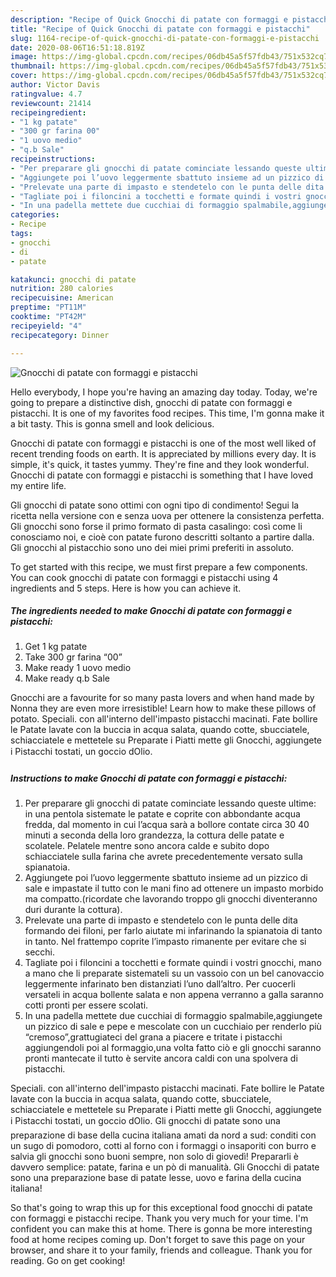 ```yaml
---
description: "Recipe of Quick Gnocchi di patate con formaggi e pistacchi"
title: "Recipe of Quick Gnocchi di patate con formaggi e pistacchi"
slug: 1164-recipe-of-quick-gnocchi-di-patate-con-formaggi-e-pistacchi
date: 2020-08-06T16:51:18.819Z
image: https://img-global.cpcdn.com/recipes/06db45a5f57fdb43/751x532cq70/gnocchi-di-patate-con-formaggi-e-pistacchi-recipe-main-photo.jpg
thumbnail: https://img-global.cpcdn.com/recipes/06db45a5f57fdb43/751x532cq70/gnocchi-di-patate-con-formaggi-e-pistacchi-recipe-main-photo.jpg
cover: https://img-global.cpcdn.com/recipes/06db45a5f57fdb43/751x532cq70/gnocchi-di-patate-con-formaggi-e-pistacchi-recipe-main-photo.jpg
author: Victor Davis
ratingvalue: 4.7
reviewcount: 21414
recipeingredient:
- "1 kg patate"
- "300 gr farina 00"
- "1 uovo medio"
- "q.b Sale"
recipeinstructions:
- "Per preparare gli gnocchi di patate cominciate lessando queste ultime: in una pentola sistemate le patate e coprite con abbondante acqua fredda, dal momento in cui l’acqua sarà a bollore contate circa 30 40 minuti a seconda della loro grandezza, la cottura delle patate e scolatele. Pelatele mentre sono ancora calde e subito dopo schiacciatele sulla farina che avrete precedentemente versato sulla spianatoia."
- "Aggiungete poi l’uovo leggermente sbattuto insieme ad un pizzico di sale e impastate il tutto con le mani fino ad ottenere un impasto morbido ma compatto.(ricordate che lavorando troppo gli gnocchi diventeranno duri durante la cottura)."
- "Prelevate una parte di impasto e stendetelo con le punta delle dita formando dei filoni, per farlo aiutate mi infarinando la spianatoia di tanto in tanto. Nel frattempo coprite l’impasto rimanente per evitare che si secchi."
- "Tagliate poi i filoncini a tocchetti e formate quindi i vostri gnocchi, mano a mano che li preparate sistemateli su un vassoio con un bel canovaccio leggermente infarinato ben distanziati l’uno dall’altro. Per cuocerli versateli in acqua bollente salata e non appena verranno a galla saranno cotti pronti per essere scolati."
- "In una padella mettete due cucchiai di formaggio spalmabile,aggiungete un pizzico di sale e pepe e mescolate con un cucchiaio per renderlo più “cremoso”,grattugiateci del grana a piacere e tritate i pistacchi aggiungendoli poi al formaggio,una volta fatto ciò e gli gnocchi saranno pronti mantecate il tutto è servite ancora caldi con una spolvera di pistacchi."
categories:
- Recipe
tags:
- gnocchi
- di
- patate

katakunci: gnocchi di patate 
nutrition: 280 calories
recipecuisine: American
preptime: "PT11M"
cooktime: "PT42M"
recipeyield: "4"
recipecategory: Dinner

---
```



![Gnocchi di patate con formaggi e pistacchi](https://img-global.cpcdn.com/recipes/06db45a5f57fdb43/751x532cq70/gnocchi-di-patate-con-formaggi-e-pistacchi-recipe-main-photo.jpg)

Hello everybody, I hope you're having an amazing day today. Today, we're going to prepare a distinctive dish, gnocchi di patate con formaggi e pistacchi. It is one of my favorites food recipes. This time, I'm gonna make it a bit tasty. This is gonna smell and look delicious.

Gnocchi di patate con formaggi e pistacchi is one of the most well liked of recent trending foods on earth. It is appreciated by millions every day. It is simple, it's quick, it tastes yummy. They're fine and they look wonderful. Gnocchi di patate con formaggi e pistacchi is something that I have loved my entire life.

Gli gnocchi di patate sono ottimi con ogni tipo di condimento! Segui la ricetta nella versione con e senza uova per ottenere la consistenza perfetta. Gli gnocchi sono forse il primo formato di pasta casalingo: così come li conosciamo noi, e cioè con patate furono descritti soltanto a partire dalla. Gli gnocchi al pistacchio sono uno dei miei primi preferiti in assoluto.


To get started with this recipe, we must first prepare a few components. You can cook gnocchi di patate con formaggi e pistacchi using 4 ingredients and 5 steps. Here is how you can achieve it.

<!--inarticleads1-->

##### The ingredients needed to make Gnocchi di patate con formaggi e pistacchi:

1. Get 1 kg patate
1. Take 300 gr farina “00”
1. Make ready 1 uovo medio
1. Make ready q.b Sale


Gnocchi are a favourite for so many pasta lovers and when hand made by Nonna they are even more irresistible! Learn how to make these pillows of potato. Speciali. con all&#39;interno dell&#39;impasto pistacchi macinati. Fate bollire le Patate lavate con la buccia in acqua salata, quando cotte, sbucciatele, schiacciatele e mettetele su Preparate i Piatti mette gli Gnocchi, aggiungete i Pistacchi tostati, un goccio dOlio. 

<!--inarticleads2-->

##### Instructions to make Gnocchi di patate con formaggi e pistacchi:

1. Per preparare gli gnocchi di patate cominciate lessando queste ultime: in una pentola sistemate le patate e coprite con abbondante acqua fredda, dal momento in cui l’acqua sarà a bollore contate circa 30 40 minuti a seconda della loro grandezza, la cottura delle patate e scolatele. Pelatele mentre sono ancora calde e subito dopo schiacciatele sulla farina che avrete precedentemente versato sulla spianatoia.
1. Aggiungete poi l’uovo leggermente sbattuto insieme ad un pizzico di sale e impastate il tutto con le mani fino ad ottenere un impasto morbido ma compatto.(ricordate che lavorando troppo gli gnocchi diventeranno duri durante la cottura).
1. Prelevate una parte di impasto e stendetelo con le punta delle dita formando dei filoni, per farlo aiutate mi infarinando la spianatoia di tanto in tanto. Nel frattempo coprite l’impasto rimanente per evitare che si secchi.
1. Tagliate poi i filoncini a tocchetti e formate quindi i vostri gnocchi, mano a mano che li preparate sistemateli su un vassoio con un bel canovaccio leggermente infarinato ben distanziati l’uno dall’altro. Per cuocerli versateli in acqua bollente salata e non appena verranno a galla saranno cotti pronti per essere scolati.
1. In una padella mettete due cucchiai di formaggio spalmabile,aggiungete un pizzico di sale e pepe e mescolate con un cucchiaio per renderlo più “cremoso”,grattugiateci del grana a piacere e tritate i pistacchi aggiungendoli poi al formaggio,una volta fatto ciò e gli gnocchi saranno pronti mantecate il tutto è servite ancora caldi con una spolvera di pistacchi.


Speciali. con all&#39;interno dell&#39;impasto pistacchi macinati. Fate bollire le Patate lavate con la buccia in acqua salata, quando cotte, sbucciatele, schiacciatele e mettetele su Preparate i Piatti mette gli Gnocchi, aggiungete i Pistacchi tostati, un goccio dOlio. Gli gnocchi di patate sono una preparazione di base della cucina italiana amati da nord a sud: conditi con un sugo di pomodoro, cotti al forno con i formaggi o insaporiti con burro e salvia gli gnocchi sono buoni sempre, non solo di giovedì! Prepararli è davvero semplice: patate, farina e un pò di manualità. Gli Gnocchi di patate sono una preparazione base di patate lesse, uovo e farina della cucina italiana! 

So that's going to wrap this up for this exceptional food gnocchi di patate con formaggi e pistacchi recipe. Thank you very much for your time. I'm confident you can make this at home. There is gonna be more interesting food at home recipes coming up. Don't forget to save this page on your browser, and share it to your family, friends and colleague. Thank you for reading. Go on get cooking!
